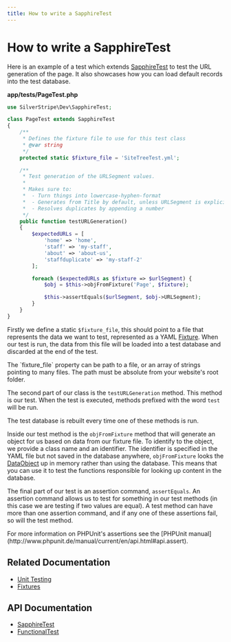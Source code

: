 ```yaml
---
title: How to write a SapphireTest
---
```


# How to write a SapphireTest

Here is an example of a test which extends [SapphireTest](api:SilverStripe\Dev\SapphireTest) to test the URL generation of the page. It also showcases
how you can load default records into the test database.

**app/tests/PageTest.php**

```php
use SilverStripe\Dev\SapphireTest;

class PageTest extends SapphireTest
{
    /** 
     * Defines the fixture file to use for this test class
     * @var string
     */
    protected static $fixture_file = 'SiteTreeTest.yml';

    /**
     * Test generation of the URLSegment values.
     *
     * Makes sure to:
     *  - Turn things into lowercase-hyphen-format
     *  - Generates from Title by default, unless URLSegment is explicitly set
     *  - Resolves duplicates by appending a number
     */
    public function testURLGeneration()
    {
        $expectedURLs = [
            'home' => 'home',
            'staff' => 'my-staff',
            'about' => 'about-us',
            'staffduplicate' => 'my-staff-2'
        ];

        foreach ($expectedURLs as $fixture => $urlSegment) {
            $obj = $this->objFromFixture('Page', $fixture);

            $this->assertEquals($urlSegment, $obj->URLSegment);
        }
    }
}
```

Firstly we define a static `$fixture_file`, this should point to a file that represents the data we want to test,
represented as a YAML [Fixture](../fixtures). When our test is run, the data from this file will be loaded into a test 
database and discarded at the end of the test.

<div class="notice" markdown="1">
The `fixture_file` property can be path to a file, or an array of strings pointing to many files. The path must be 
absolute from your website's root folder.
</div>

The second part of our class is the `testURLGeneration` method. This method is our test. When the test is executed, 
methods prefixed with the word `test` will be run. 

<div class="notice" markdown="1">
The test database is rebuilt every time one of these methods is run.
</div>

Inside our test method is the `objFromFixture` method that will generate an object for us based on data from our fixture
file. To identify to the object, we provide a class name and an identifier. The identifier is specified in the YAML file
but not saved in the database anywhere, `objFromFixture` looks the [DataObject](api:SilverStripe\ORM\DataObject) up in memory rather than using the
database. This means that you can use it to test the functions responsible for looking up content in the database.

The final part of our test is an assertion command, `assertEquals`. An assertion command allows us to test for something
in our test methods (in this case we are testing if two values are equal). A test method can have more than one 
assertion command, and if any one of these assertions fail, so will the test method.

<div class="info" markdown="1">
For more information on PHPUnit's assertions see the [PHPUnit manual](http://www.phpunit.de/manual/current/en/api.html#api.assert).
</div>

## Related Documentation

* [Unit Testing](../unit_testing)
* [Fixtures](../fixtures)

## API Documentation

* [SapphireTest](api:SilverStripe\Dev\SapphireTest)
* [FunctionalTest](api:SilverStripe\Dev\FunctionalTest)
